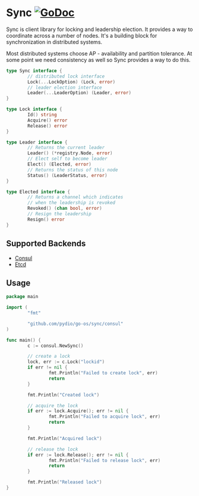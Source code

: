 # Sync [![GoDoc](https://godoc.org/github.com/pydio/go-os?status.svg)](https://godoc.org/github.com/pydio/go-os/sync)

Sync is client library for locking and leadership election. It provides a way to coordinate across a number of nodes. 
It's a building block for synchronization in distributed systems.

Most distributed systems choose AP - availability and partition tolerance. At some point we need consistency as well 
so Sync provides a way to do this. 

```go
type Sync interface {
        // distributed lock interface
        Lock(...LockOption) (Lock, error)
        // leader election interface
        Leader(...LeaderOption) (Leader, error)
}

type Lock interface {
        Id() string
        Acquire() error
        Release() error
}

type Leader interface {
        // Returns the current leader
        Leader() (*registry.Node, error)
        // Elect self to become leader
        Elect() (Elected, error)
        // Returns the status of this node
        Status() (LeaderStatus, error)
}

type Elected interface {
        // Returns a channel which indicates
        // when the leadership is revoked
        Revoked() (chan bool, error)
        // Resign the leadership
        Resign() error
}
```

## Supported Backends

- [Consul](https://github.com/micro/go-plugins/tree/master/sync/consul)
- [Etcd](https://github.com/micro/go-plugins/tree/master/sync/etcd)

## Usage 

```go
package main

import (
        "fmt"

        "github.com/pydio/go-os/sync/consul"
)

func main() {
        c := consul.NewSync()

        // create a lock
        lock, err := c.Lock("lockid")
        if err != nil {
                fmt.Println("Failed to create lock", err)
                return
        }

        fmt.Println("Created lock")

        // acquire the lock
        if err := lock.Acquire(); err != nil {
                fmt.Println("Failed to acquire lock", err)
                return
        }

        fmt.Println("Acquired lock")

        // release the lock
        if err := lock.Release(); err != nil {
                fmt.Println("Failed to release lock", err)
                return
        }

        fmt.Println("Released lock")
}
```
